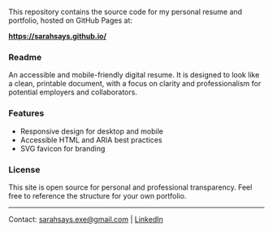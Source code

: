This repository contains the source code for my personal resume and portfolio, hosted on GitHub Pages at:

**https://sarahsays.github.io/**

### Readme

An accessible and mobile-friendly digital resume. It is designed to look like a clean, printable document, with a focus on clarity and professionalism for potential employers and collaborators.

### Features
- Responsive design for desktop and mobile
- Accessible HTML and ARIA best practices
- SVG favicon for branding

### License
This site is open source for personal and professional transparency. Feel free to reference the structure for your own portfolio.

---

Contact: [sarahsays.exe@gmail.com](mailto:sarahsays.exe@gmail.com) | [LinkedIn](https://linkedin.com/in/SarahSays-exe)
